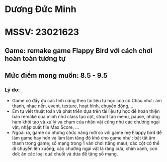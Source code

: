 # Dương Đức Minh 
# MSSV: 23021623
## Game: remake game Flappy Bird với cách chơi hoàn toàn tương tự
## Mức điểm mong muốn: 8.5 - 9.5
### Lý do:
- Game có đầy đủ các tính năng theo tài liệu tự học của cô Châu như : âm thanh, nhạc nền, event, texture, hoạt hình, chuyển động,...
- Em tự viết thuật toán và phát triển dựa trên tài liệu tự học để hoàn thiện bản remake của mình như class tạo cột, struct tạo menu, pause, những hàm khởi tạo và xử lý va chạm của nhân vật cũng như các chướng ngại vật, nhập xuất file Max Score, ...
- Ngoài ra, game có những chức năng mới so với game mẹ Flappy bird để làm game hay hơn và làm làm tăng độ khó cho game như :  bật tắt âm thanh trong game; số mạng trong 1 ván chơi (tăng máu); các cột có thể di chuyển lên xuống; các chướng ngại vật là răng cưa, chim xanh, con dơi; ăn các loại quả chuối và dưa để tăng số mạng.
